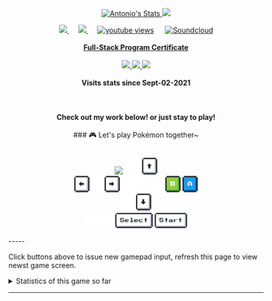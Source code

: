 <p align="center">
  <a href="https://github.com/metantonio" class="rich-diff-level-one">
    <img src="https://github-readme-stats.vercel.app/api?username=metantonio&show_icons=true&theme=dark" alt="Antonio's Stats" >
  <img height="180em" src="https://github-readme-stats.vercel.app/api/top-langs/?username=metantonio&exclude_repo=KNN-Image-Classification&show_icons=true&hide_border=false&layout=compact&langs_count=8&theme=dark"/>
  </a>
  
</p>

<p align="center">
  <a href= "https://instagram.com/metantonio">
    <img src="https://badges.aleen42.com/src/instagram.svg"/>
  </a>
  &emsp;
  <a href="https://linkedin.com/in/metantonio">
    <img src="https://img.shields.io/badge/LinkedIn-0077B5?style=for-the-badge&logo=linkedin&logoColor=white" width="80px"/>
  </a>
  &emsp;
  <a href="https://www.youtube.com/metantonio">
      <img alt="youtube views" title="YouTube views" src="https://img.shields.io/youtube/channel/subscribers/UC65ksYjdenCfaTriVznWs2Q?style=social"/></a>
   &emsp;
  <a href="https://soundcloud.com/metantonio">
      <img alt="Soundcloud" title="Soundcloud" src="https://badges.aleen42.com/src/soundcloud.svg"/ width="90px"></a>
  <br><br>
<a href="https://storage.googleapis.com/certificates-breathecode/fdf7c30270f84483ff336c908f61852d7b8a06f8">
  <strong >Full-Stack Program Certificate</strong> </a>
  <br><br>
  <a href="https://github.com/metantonio">
    <img src="https://badges.pufler.dev/years/metantonio?style=flat-square&color=black&logo=github&a=0">
  </a>
<a href="https://github.com/metantonio">
     <img src="https://badges.pufler.dev/visits/metantonio/metantonio?style=flat-square&color=black&logo=github&a=0">
  </a>
  <a href="https://github.com/metantonio?tab=repositories">
    <img src="https://badges.pufler.dev/repos/metantonio?style=flat-square&color=black&logo=github&a=0"><a/>
  <br><br>
  <strong>Visits stats since Sept-02-2021</strong>
  <br><br>
  <br><br>
  <strong>Check out my work below! or just stay to play!</strong>
  <br><br>
### 🎮 Let's play Pokémon together~
<br><br>
<p align="center">
<img src="https://toy.aoaoao.me/image" width="300"/>
<span align="center"> 
<img src="https://raw.githubusercontent.com/metantonio/metantonio/main/img/blank.png" width="30"/> <a href="https://toy.aoaoao.me/control?button=2&callback=https://github.com/metantonio"><img src="https://raw.githubusercontent.com/metantonio/metantonio/main/img/up.png" width="30"/></a>
<br><a href="https://toy.aoaoao.me/control?button=1&callback=https://github.com/metantonio"><img src="https://raw.githubusercontent.com/metantonio/metantonio/main/img/left.png" width="30"/></a><img src="https://raw.githubusercontent.com/metantonio/metantonio/main/img/blank.png" width="30"/><a href="https://toy.aoaoao.me/control?button=0&callback=https://github.com/metantonio"><img src="https://raw.githubusercontent.com/metantonio/metantonio/main/img/right.png" width="30"/></a><img src="https://raw.githubusercontent.com/metantonio/metantonio/main/img/blank.png" width="30"/><img src="https://raw.githubusercontent.com/metantonio/metantonio/main/img/blank.png" width="30"/><img src="https://raw.githubusercontent.com/metantonio/metantonio/main/img/blank.png" width="30"/><a href="https://toy.aoaoao.me/control?button=5&callback=https://github.com/metantonio"><img src="https://raw.githubusercontent.com/metantonio/metantonio/main/img/B.png" width="30"/></a> <a href="https://toy.aoaoao.me/control?button=4&callback=https://github.com/metantonio"><img src="https://raw.githubusercontent.com/metantonio/metantonio/main/img/A.png" width="30"/></a>
<br><a href="https://toy.aoaoao.me/control?button=3&callback=https://github.com/metantonio"><img src="https://raw.githubusercontent.com/metantonio/metantonio/main/img/blank.png" width="30"/><img src="https://raw.githubusercontent.com/metantonio/metantonio/main/img/down.png" width="30"/></a>
<br><img src="https://raw.githubusercontent.com/metantonio/metantonio/main/img/blank.png" width="30"/><img src="https://raw.githubusercontent.com/metantonio/metantonio/main/img/blank.png" width="30"/><a href="https://toy.aoaoao.me/control?button=6&callback=https://github.com/metantonio"><img src="https://raw.githubusercontent.com/metantonio/metantonio/main/img/select.png" height="30"/></a> <a href="https://toy.aoaoao.me/control?button=7&callback=https://github.com/metantonio"><img src="https://raw.githubusercontent.com/metantonio/metantonio/main/img/start.png" height="30" /></a> 
</span>
</p>
-----

Click buttons above to issue new gamepad input, refresh this page to view newst game screen.

<details><summary>Statistics of this game so far</summary>
  <img src="https://playground.aoaoao.me/Api/GBStatistic" />
</details>

-----
</p>